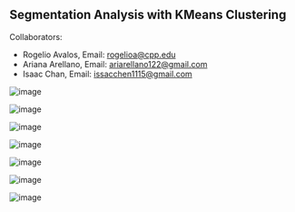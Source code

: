 ## Segmentation Analysis with KMeans Clustering

Collaborators:
- Rogelio Avalos, Email: rogelioa@cpp.edu
- Ariana Arellano, Email: ariarellano122@gmail.com
- Isaac Chan, Email: issacchen1115@gmail.com

![image](https://github.com/norbertolimonjr/KMeans-Clustering-Segmentation-Analysis/assets/68612270/a4e6e8e4-6b50-4211-8b9a-508409f1d93a)

![image](https://github.com/norbertolimonjr/KMeans-Clustering-Segmentation-Analysis/assets/68612270/36442d86-9a04-40d4-a0b8-9681d9aefba9)

![image](https://github.com/norbertolimonjr/KMeans-Clustering-Segmentation-Analysis/assets/68612270/4f73548f-faaa-435d-97fe-33016313111c)

![image](https://github.com/norbertolimonjr/KMeans-Clustering-Segmentation-Analysis/assets/68612270/d5f6af8e-b186-4bca-be56-c7990df33e22)

![image](https://github.com/norbertolimonjr/KMeans-Clustering-Segmentation-Analysis/assets/68612270/59cfe052-4257-4eb4-971d-0f69d0bf1ecd)

![image](https://github.com/norbertolimonjr/KMeans-Clustering-Segmentation-Analysis/assets/68612270/69a43404-6954-4e02-a8ab-895754f6b838)

![image](https://github.com/norbertolimonjr/KMeans-Clustering-Segmentation-Analysis/assets/68612270/da861d42-7b24-4dfd-a96c-520599f01bd1)
